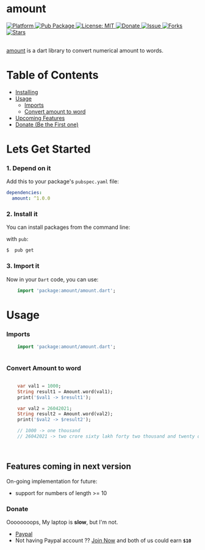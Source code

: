 # amount
  
  <a href="https://flutter.io">  
    <img src="https://img.shields.io/badge/Platform-Flutter-yellow.svg"  
      alt="Platform" />  
  </a> 
   <a href="https://pub.dartlang.org/packages/amount">  
    <img src="https://img.shields.io/pub/v/amount.svg"  
      alt="Pub Package" /> 
  </a>
   <a href="https://opensource.org/licenses/MIT">  
    <img src="https://img.shields.io/badge/License-MIT-red.svg"  
      alt="License: MIT" />  
  </a>  
   <a href="https://www.paypal.me/kawal7415">  
    <img src="https://img.shields.io/badge/Donate-PayPal-green.svg"  
      alt="Donate" />  
  </a>
   <a href="https://github.com/justkawal/amount/issues">  
    <img src="https://img.shields.io/github/issues/justkawal/amount"  
      alt="Issue" />  
  </a> 
   <a href="https://github.com/justkawal/amount/network">  
    <img src="https://img.shields.io/github/forks/justkawal/amount"  
      alt="Forks" />  
  </a> 
   <a href="https://github.com/justkawal/amount/stargazers">  
    <img src="https://img.shields.io/github/stars/justkawal/amount"  
      alt="Stars" />  
  </a>
  <br>
  <br>
 
 [amount](https://www.pub.dev/packages/amount) is a dart library to convert numerical amount to words.



# Table of Contents
  - [Installing](#lets-get-started)
  - [Usage](#usage)
    * [Imports](#imports)
    * [Convert amount to word](#convert-amount-to-word)
  - [Upcoming Features](#features-coming-in-next-version)
  - [Donate (Be the First one)](#donate-be-the-first-one)

# Lets Get Started

### 1. Depend on it
Add this to your package's `pubspec.yaml` file:

```yaml
dependencies:
  amount: ^1.0.0
```

### 2. Install it

You can install packages from the command line:

with `pub`:

```css
$  pub get
```

### 3. Import it

Now in your `Dart` code, you can use: 

````dart
    import 'package:amount/amount.dart';
````

# Usage

### Imports

````dart
    import 'package:amount/amount.dart';
    
````

### Convert Amount to word

````dart

    var val1 = 1000;
    String result1 = Amount.word(val1);
    print('$val1 -> $result1');

    var val2 = 26042021;
    String result2 = Amount.word(val2);
    print('$val2 -> $result2');

    // 1000 -> one thousand 
    // 26042021 -> two crore sixty lakh forty two thousand and twenty one 

    
````

## Features coming in next version
On-going implementation for future:
- support for numbers of length >= 10

### Donate
Oooooooops, My laptop is **slow**, but I'm not.
  - [Paypal](https://www.paypal.me/kawal7415)
  - Not having Paypal account ?? [Join Now](https://www.paypal.com/in/flref?refBy=Pzpaa7qp041602067472432) and both of us could earn **`$10`**
